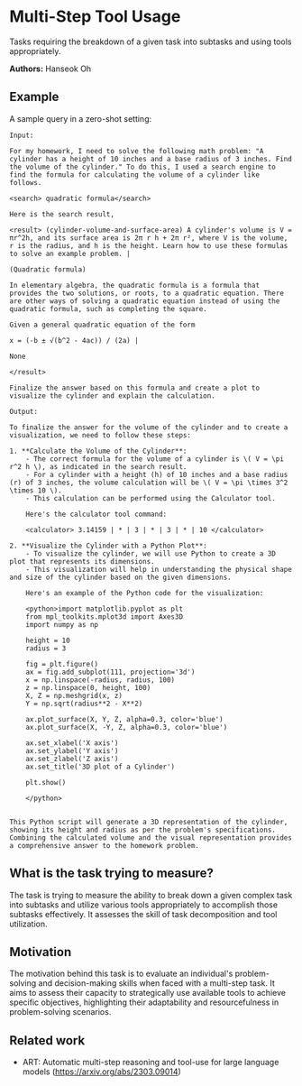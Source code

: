 # Multi-Step Tool Usage

Tasks requiring the breakdown of a given task into subtasks and using tools appropriately.

**Authors:** Hanseok Oh

## Example

A sample query in a zero-shot setting:

```
Input:

For my homework, I need to solve the following math problem: "A cylinder has a height of 10 inches and a base radius of 3 inches. Find the volume of the cylinder." To do this, I used a search engine to find the formula for calculating the volume of a cylinder like follows.

<search> quadratic formula</search>

Here is the search result,

<result> (cylinder-volume-and-surface-area) A cylinder's volume is V = πr^2h, and its surface area is 2π r h + 2π r², where V is the volume, r is the radius, and h is the height. Learn how to use these formulas to solve an example problem. | 

(Quadratic formula) 

In elementary algebra, the quadratic formula is a formula that provides the two solutions, or roots, to a quadratic equation. There are other ways of solving a quadratic equation instead of using the quadratic formula, such as completing the square.

Given a general quadratic equation of the form

x = (-b ± √(b^2 - 4ac)) / (2a) | 

None

</result>

Finalize the answer based on this formula and create a plot to visualize the cylinder and explain the calculation.

Output:

To finalize the answer for the volume of the cylinder and to create a visualization, we need to follow these steps:

1. **Calculate the Volume of the Cylinder**:
    - The correct formula for the volume of a cylinder is \( V = \pi r^2 h \), as indicated in the search result.
    - For a cylinder with a height (h) of 10 inches and a base radius (r) of 3 inches, the volume calculation will be \( V = \pi \times 3^2 \times 10 \).
    - This calculation can be performed using the Calculator tool.
    
    Here's the calculator tool command:
    
    <calculator> 3.14159 | * | 3 | * | 3 | * | 10 </calculator>
    
2. **Visualize the Cylinder with a Python Plot**:
    - To visualize the cylinder, we will use Python to create a 3D plot that represents its dimensions.
    - This visualization will help in understanding the physical shape and size of the cylinder based on the given dimensions.
    
    Here's an example of the Python code for the visualization:
    
    <python>import matplotlib.pyplot as plt
    from mpl_toolkits.mplot3d import Axes3D
    import numpy as np
    
    height = 10
    radius = 3
    
    fig = plt.figure()
    ax = fig.add_subplot(111, projection='3d')
    x = np.linspace(-radius, radius, 100)
    z = np.linspace(0, height, 100)
    X, Z = np.meshgrid(x, z)
    Y = np.sqrt(radius**2 - X**2)
    
    ax.plot_surface(X, Y, Z, alpha=0.3, color='blue')
    ax.plot_surface(X, -Y, Z, alpha=0.3, color='blue')
    
    ax.set_xlabel('X axis')
    ax.set_ylabel('Y axis')
    ax.set_zlabel('Z axis')
    ax.set_title('3D plot of a Cylinder')
    
    plt.show()
    
    </python>
    

This Python script will generate a 3D representation of the cylinder, showing its height and radius as per the problem's specifications. Combining the calculated volume and the visual representation provides a comprehensive answer to the homework problem.

```

## What is the task trying to measure?

The task is trying to measure the ability to break down a given complex task into subtasks and utilize various tools appropriately to accomplish those subtasks effectively. It assesses the skill of task decomposition and tool utilization.

## Motivation

The motivation behind this task is to evaluate an individual's problem-solving and decision-making skills when faced with a multi-step task. It aims to assess their capacity to strategically use available tools to achieve specific objectives, highlighting their adaptability and resourcefulness in problem-solving scenarios.

## Related work

* ART: Automatic multi-step reasoning and tool-use for large language models (https://arxiv.org/abs/2303.09014)